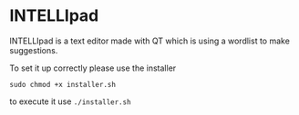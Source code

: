 # INTELLIpad
INTELLIpad is a text editor made with QT which is using a wordlist to make suggestions.

To set it up correctly please use the installer

``
sudo chmod +x installer.sh
``

to execute it use 
``
./installer.sh
``
